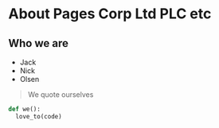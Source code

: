 # About Pages Corp Ltd PLC etc

## Who we are
 - Jack
 - Nick
 - Olsen

> We quote ourselves

```python
def we():
  love_to(code)
```
